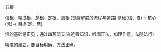 五根


信根、精进根、念根、定根、慧根
(觉醒解脱的流程与道路)
基础(信、进)-> 核心(念)-> 目标(定、慧)

信的基础是正见：通过四预流支(亲近善知识，听闻正法，如理作意，法随法行)

精进的建立，要目标明确，方法正确。
